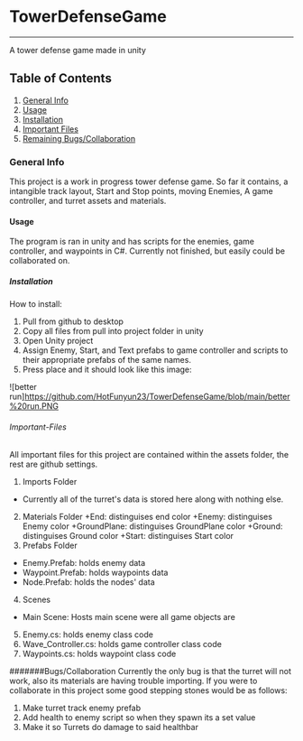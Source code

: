 # TowerDefenseGame
***
A tower defense game made in unity
## Table of Contents
1. [General Info](#general-info)
2. [Usage](#Usage)
3. [Installation](#installation)
4. [Important Files](#Important-Files)
5. [Remaining Bugs/Collaboration](#Bugs/Collaboration)

### General Info
This project is a work in progress tower defense game. 
So far it contains, a intangible track layout, Start and Stop points, moving Enemies, A game controller, and turret assets and materials.
#### Usage
The program is ran in unity and has scripts for the enemies, game controller, and waypoints in C#. Currently not finished, but easily could be collaborated on.

##### Installation
How to install:
1. Pull from github to desktop
2. Copy all files from pull into project folder in unity 
3. Open Unity project
4. Assign Enemy, Start, and Text prefabs to game controller and scripts to their appropriate prefabs of the same names.
5. Press place and it should look like this image:

![better run]https://github.com/HotFunyun23/TowerDefenseGame/blob/main/better%20run.PNG

###### Important-Files

All important files for this project are contained within the assets folder, the rest are github settings.
1. Imports Folder
+ Currently all of the turret's data is stored here along with nothing else.
2. Materials Folder
+End: distinguises end color
+Enemy: distinguises Enemy color
+GroundPlane: distinguises GroundPlane color
+Ground: distinguises Ground color
+Start: distinguises Start color
3. Prefabs Folder
+ Enemy.Prefab: holds enemy data
+ Waypoint.Prefab: holds waypoints data
+ Node.Prefab: holds the nodes' data
4. Scenes
+ Main Scene: Hosts main scene were all game objects are
5. Enemy.cs: holds enemy class code
6. Wave_Controller.cs: holds game controller class code
7. Waypoints.cs: holds waypoint class code

#######Bugs/Collaboration
Currently the only bug is that the turret will not work, also its materials are having trouble importing.
If you were to collaborate in this project some good stepping stones would be as follows:
1. Make turret track enemy prefab
2. Add health to enemy script so when they spawn its a set value
3. Make it so Turrets do damage to said healthbar
